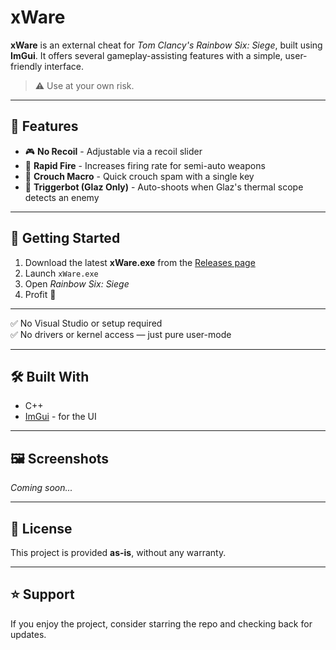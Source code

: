 # xWare

**xWare** is an external cheat for *Tom Clancy's Rainbow Six: Siege*, built using **ImGui**. It offers several gameplay-assisting features with a simple, user-friendly interface.

> ⚠️ Use at your own risk.

---

## 🎯 Features

- 🎮 **No Recoil** - Adjustable via a recoil slider  
- 🔫 **Rapid Fire** - Increases firing rate for semi-auto weapons  
- 🤏 **Crouch Macro** - Quick crouch spam with a single key  
- 🎯 **Triggerbot (Glaz Only)** - Auto-shoots when Glaz's thermal scope detects an enemy

---

## 🚀 Getting Started

1. Download the latest **xWare.exe** from the [Releases page](https://github.com/xmm-5/xWare/releases)
2. Launch `xWare.exe`
3. Open *Rainbow Six: Siege*
4. Profit 🎯

---

✅ No Visual Studio or setup required  
✅ No drivers or kernel access — just pure user-mode

---

## 🛠 Built With

- C++  
- [ImGui](https://github.com/ocornut/imgui) - for the UI  

---

## 🖼 Screenshots

*Coming soon...*

---

## 📄 License

This project is provided **as-is**, without any warranty.  

---

## ⭐️ Support

If you enjoy the project, consider starring the repo and checking back for updates.

